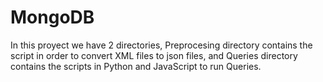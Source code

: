 # MongoDB

In this proyect we have 2 directories, Preprocesing directory contains the script in order to convert XML files to json files, and Queries directory contains the scripts in Python and JavaScript to run Queries.
